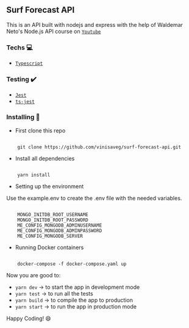 ## Surf Forecast API

This is an API built with nodejs and express with the help of Waldemar Neto's Node.js API course on [`Youtube`](https://www.youtube.com/watch?v=W2ld5xRS3cY&list=PLz_YTBuxtxt6_Zf1h-qzNsvVt46H8ziKh&index=2)

### Techs :computer:

- [`Typescript`](https://www.typescriptlang.org)

### Testing :heavy_check_mark:

- [`Jest`](https://jestjs.io)
- [`ts-jest`](https://kulshekhar.github.io/ts-jest/)

### Installing :construction_worker:

- First clone this repo

```

    git clone https://github.com/vinisaveg/surf-forecast-api.git

```

- Install all dependencies

```

    yarn install

```

- Setting up the environment

Use the example.env to create the .env file with the needed variables.

```

    MONGO_INITDB_ROOT_USERNAME
    MONGO_INITDB_ROOT_PASSWORD
    ME_CONFIG_MONGODB_ADMINUSERNAME
    ME_CONFIG_MONGODB_ADMINPASSWORD
    ME_CONFIG_MONGODB_SERVER

```

- Running Docker containers

```

    docker-compose -f docker-compose.yaml up

```

Now you are good to:

- `yarn dev` -> to start the app in development mode
- `yarn test` -> to run all the tests
- `yarn build` -> to compile the app to production
- `yarn start` -> to run the app in production mode

Happy Coding! :smile:
